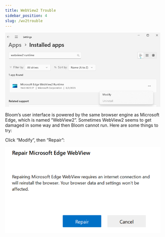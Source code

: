 ```yaml
---
title: WebView2 Trouble
sidebar_position: 4
slug: /wv2trouble
---
```




![](./1735398459.png)


Bloom’s user interface is powered by the same browser engine as Microsoft Edge, which is named “WebView2”. Sometimes WebView2 seems to get damaged in some way and then Bloom cannot run. Here are some things to try:


Click “Modify”, then “Repair”:


![](./1601555847.png)

